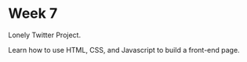 # Week 7  

Lonely Twitter Project.

Learn how to use HTML, CSS, and Javascript to build a front-end page.
